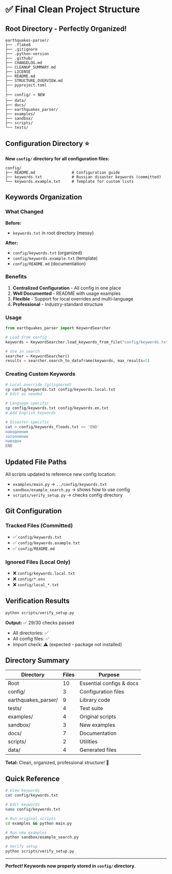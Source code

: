 # ✅ Final Clean Project Structure

## Root Directory - Perfectly Organized!

```
earthquakes-parser/
├── .flake8
├── .gitignore
├── .python-version
├── .github/
├── CHANGELOG.md
├── CLEANUP_SUMMARY.md
├── LICENSE
├── README.md
├── STRUCTURE_OVERVIEW.md
├── pyproject.toml
│
├── config/ ⭐ NEW
├── data/
├── docs/
├── earthquakes_parser/
├── examples/
├── sandbox/
├── scripts/
└── tests/
```

## Configuration Directory ⭐

**New `config/` directory for all configuration files:**

```
config/
├── README.md                # Configuration guide
├── keywords.txt             # Russian disaster keywords (committed)
└── keywords.example.txt     # Template for custom lists
```

## Keywords Organization

### What Changed

**Before:**
- `keywords.txt` in root directory (messy)

**After:**
- `config/keywords.txt` (organized)
- `config/keywords.example.txt` (template)
- `config/README.md` (documentation)

### Benefits

1. **Centralized Configuration** - All config in one place
2. **Well Documented** - README with usage examples
3. **Flexible** - Support for local overrides and multi-language
4. **Professional** - Industry-standard structure

### Usage

```python
from earthquakes_parser import KeywordSearcher

# Load from config
keywords = KeywordSearcher.load_keywords_from_file("config/keywords.txt")

# Use in search
searcher = KeywordSearcher()
results = searcher.search_to_dataframe(keywords, max_results=5)
```

### Creating Custom Keywords

```bash
# Local override (gitignored)
cp config/keywords.txt config/keywords.local.txt
# Edit as needed

# Language-specific
cp config/keywords.txt config/keywords.en.txt
# Add English keywords

# Disaster-specific
cat > config/keywords_floods.txt << 'END'
наводнение
затопление
паводок
END
```

## Updated File Paths

All scripts updated to reference new config location:

- `examples/main.py` → `../config/keywords.txt`
- `sandbox/example_search.py` → shows how to use config
- `scripts/verify_setup.py` → checks config directory

## Git Configuration

### Tracked Files (Committed)
- ✅ `config/keywords.txt`
- ✅ `config/keywords.example.txt`
- ✅ `config/README.md`

### Ignored Files (Local Only)
- ❌ `config/keywords.local.txt`
- ❌ `config/*.env`
- ❌ `config/local_*.txt`

## Verification Results

```bash
python scripts/verify_setup.py
```

**Output:** ✅ 29/30 checks passed
- All directories: ✅
- All config files: ✅
- Import check: ⚠️ (expected - package not installed)

## Directory Summary

| Directory | Files | Purpose |
|-----------|-------|---------|
| Root | 10 | Essential configs & docs |
| config/ | 3 | Configuration files |
| earthquakes_parser/ | 9 | Library code |
| tests/ | 4 | Test suite |
| examples/ | 4 | Original scripts |
| sandbox/ | 3 | New examples |
| docs/ | 7 | Documentation |
| scripts/ | 2 | Utilities |
| data/ | 4 | Generated files |

**Total:** Clean, organized, professional structure! 🎉

## Quick Reference

```bash
# View keywords
cat config/keywords.txt

# Edit keywords
nano config/keywords.txt

# Run original scripts
cd examples && python main.py

# Run new examples
python sandbox/example_search.py

# Verify setup
python scripts/verify_setup.py
```

---

**Perfect! Keywords now properly stored in `config/` directory.**
